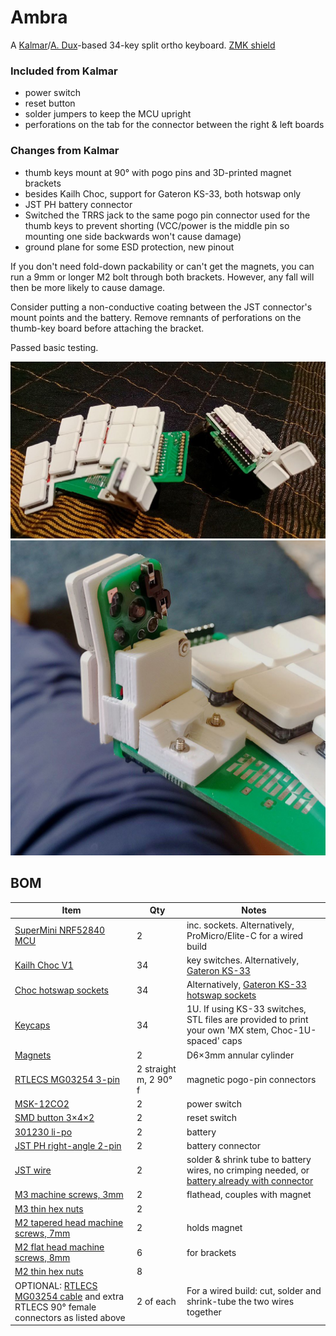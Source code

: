 # Ambra
A [Kalmar](https://github.com/aroum/kalmar)/[A. Dux](https://github.com/tapioki/cephalopoda/tree/main/Architeuthis%20dux)-based 34-key split ortho keyboard. [ZMK shield](https://github.com/stozi/zmk-keyboard-ambra)

### Included from Kalmar

- power switch
- reset button
- solder jumpers to keep the MCU upright
- perforations on the tab for the connector between the right & left boards

### Changes from Kalmar

- thumb keys mount at 90° with pogo pins and 3D-printed magnet brackets
- besides Kailh Choc, support for Gateron KS-33, both hotswap only
- JST PH battery connector
- Switched the TRRS jack to the same pogo pin connector used for the thumb keys to prevent shorting (VCC/power is the middle pin so mounting one side backwards won't cause damage)
- ground plane for some ESD protection, new pinout

If you don't need fold-down packability or can't get the magnets, you can run a 9mm or longer M2 bolt through both brackets. However, any fall will then be more likely to cause damage.

Consider putting a non-conductive coating between the JST connector's mount points and the battery. Remove remnants of perforations on the thumb-key board before attaching the bracket.

Passed basic testing.

![Alt text](https://github.com/stozi/ambra/blob/main/prototype.jpg?raw=true)
![Alt text](https://github.com/stozi/ambra/blob/main/brackets.jpg?raw=true)

## BOM

Item     | Qty   | Notes 
----------|-------|-------
[SuperMini NRF52840 MCU](https://www.aliexpress.com/item/1005008099333183.html) | 2 | inc. sockets. Alternatively, ProMicro/Elite-C for a wired build
[Kailh Choc V1](https://a.aliexpress.com/_EGNqHgc) | 34 | key switches. Alternatively, [Gateron KS-33](https://a.aliexpress.com/_EuUuYVU)
[Choc hotswap sockets](https://a.aliexpress.com/_Eu2JK5E) | 34 | Alternatively, [Gateron KS-33 hotswap sockets](https://a.aliexpress.com/_EGlN42e)
[Keycaps](https://a.aliexpress.com/_EGNqLfE) | 34 | 1U. If using KS-33 switches, STL files are provided to print your own 'MX stem, Choc-1U-spaced' caps
[Magnets](https://a.aliexpress.com/_EGMQ442) | 2 | D6×3mm annular cylinder
[RTLECS MG03254 3-pin](https://a.aliexpress.com/_Ev5QIZa) | 2 straight m, 2 90° f | magnetic pogo-pin connectors
[MSK-12CO2](https://aliexpress.ru/item/1005001398386692.html) | 2 | power switch
[SMD button 3×4×2](https://aliexpress.ru/item/1005003812819985.html) | 2 | reset switch
[301230 li-po](https://aliexpress.ru/item/32732458079.html) | 2 | battery
[JST PH right-angle 2-pin](https://www.aliexpress.com/item/1005008131930144.html) | 2 | battery connector
[JST wire](https://www.aliexpress.com/item/1005001649158434.html) | 2 | solder & shrink tube to battery wires, no crimping needed, or [battery already with connector](https://a.aliexpress.com/_EJkhjGm) 
[M3 machine screws, 3mm](https://www.aliexpress.com/item/1005006662972635.html) | 2 | flathead, couples with magnet
[M3 thin hex nuts](https://a.aliexpress.com/_EvCkuwM) | 2 |
[M2 tapered head machine screws, 7mm](https://a.aliexpress.com/_EzeQ9lA) | 2 | holds magnet
[M2 flat head machine screws, 8mm](https://www.aliexpress.com/item/1005006662972635.html) | 6 | for brackets
[M2 thin hex nuts](https://a.aliexpress.com/_EvCkuwM) | 8 |
OPTIONAL: [RTLECS MG03254 cable](https://www.aliexpress.com/item/1005007988032729.html) and extra RTLECS 90° female connectors as listed above | 2 of each | For a wired build: cut, solder and shrink-tube the two wires together
